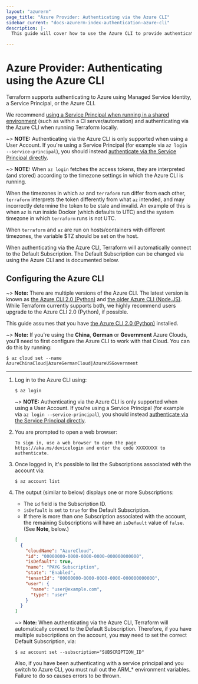 ```yaml
---
layout: "azurerm"
page_title: "Azure Provider: Authenticating via the Azure CLI"
sidebar_current: "docs-azurerm-index-authentication-azure-cli"
description: |-
  This guide will cover how to use the Azure CLI to provide authentication for the Azure Provider.

---
```


# Azure Provider: Authenticating using the Azure CLI

Terraform supports authenticating to Azure using Managed Service Identity, a Service Principal, or the Azure CLI.

We recommend [using a Service Principal when running in a shared environment](authenticating_via_service_principal.html) (such as within a CI server/automation) and authenticating via the Azure CLI when running Terraform locally.

~> **NOTE:** Authenticating via the Azure CLI is only supported when using a User Account. If you're using a Service Principal (for example via `az login --service-principal`), you should instead [authenticate via the Service Principal directly](authenticating_via_service_principal.html).

~> **NOTE:** When `az login` fetches the access tokens, they are interpreted (and stored) according to the timezone settings in which the Azure CLI is running.
  
When the timezones in which `az` and `terraform` run differ from each other, `terraform` interprets the token differently from what `az` intended, and may incorrectly determine the token to be stale and invalid. An example of this is when `az` is run inside Docker (which defaults to UTC) and the system timezone in which `terraform` runs is not UTC.
  
When `terraform` and `az` are run on hosts/containers with different timezones, the variable $TZ should be set on the host.   

When authenticating via the Azure CLI, Terraform will automatically connect to the Default Subscription. The Default Subscription can be changed via using the Azure CLI and is documented below.

## Configuring the Azure CLI

~> **Note:** There are multiple versions of the Azure CLI. The latest version is known as [the Azure CLI 2.0 (Python)](https://github.com/Azure/azure-cli) and [the older Azure CLI (Node.JS)](https://github.com/Azure/azure-xplat-cli). While Terraform currently supports both, we highly recommend users upgrade to the Azure CLI 2.0 (Python), if possible.

This guide assumes that you have [the Azure CLI 2.0 (Python)](https://github.com/Azure/azure-cli) installed.

~> **Note:** If you're using the **China**, **German** or **Government** Azure Clouds, you'll need to first configure the Azure CLI to work with that Cloud. You can do this by running:

```shell
$ az cloud set --name AzureChinaCloud|AzureGermanCloud|AzureUSGovernment
```

---

1. Log in to the Azure CLI using:

    ```shell
    $ az login
    ```

    ~> **NOTE:** Authenticating via the Azure CLI is only supported when using a User Account. If you're using a Service Principal (for example via `az login --service-principal`), you should instead [authenticate via the Service Principal directly](authenticating_via_service_principal.html).

1. You are prompted to open a web browser:

    ```shell
    To sign in, use a web browser to open the page https://aka.ms/devicelogin and enter the code XXXXXXXX to authenticate.
    ```

1. Once logged in, it's possible to list the Subscriptions associated with the account via:

    ```shell
    $ az account list
    ```

1. The output (similar to below) displays one or more Subscriptions:

      - The `id` field is the Subscription ID.    
      - `isDefault` is set to `true` for the Default Subscription.
      - If there is more than one Subscription associated with the account, the remaining Subscriptions will have an `isDefault` value of `false`. (See **Note**, below.) 

    ```json
    [
      {
        "cloudName": "AzureCloud",
        "id": "00000000-0000-0000-0000-000000000000",
        "isDefault": true,
        "name": "PAYG Subscription",
        "state": "Enabled",
        "tenantId": "00000000-0000-0000-0000-000000000000",
        "user": {
          "name": "user@example.com",
          "type": "user"
        }
      }
    ]
    ```

    ~> **Note:** When authenticating via the Azure CLI, Terraform will automatically connect to the Default Subscription. Therefore, if you have multiple subscriptions on the account, you may need to set the correct Default Subscription, via:

    ```shell
    $ az account set --subscription="SUBSCRIPTION_ID"
    ```

    Also, if you have been authenticating with a service principal and you switch to Azure CLI, you must null out the ARM_* environment variables. Failure to do so causes errors to be thrown.
